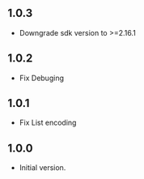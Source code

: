 ## 1.0.3

- Downgrade sdk version to >=2.16.1
## 1.0.2

- Fix Debuging
## 1.0.1

- Fix List encoding
## 1.0.0

- Initial version.
